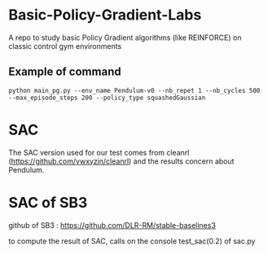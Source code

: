 # Basic-Policy-Gradient-Labs

A repo to study basic Policy Gradient algorithms (like REINFORCE) on classic control gym environments

## Example of command

```
python main_pg.py --env_name Pendulum-v0 --nb_repet 1 --nb_cycles 500 --max_episode_steps 200 --policy_type squashedGaussian
```

# SAC 

The SAC version used for our test comes from cleanrl (https://github.com/vwxyzjn/cleanrl) and the results concern about Pendulum.

# SAC of SB3

github of SB3 : https://github.com/DLR-RM/stable-baselines3

to compute the result of SAC, calls on the console test_sac(0.2) of sac.py
